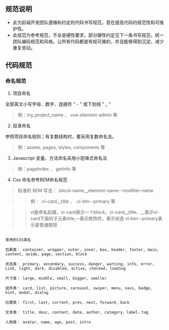 
## 规范说明 ##

- 此为前端开发团队遵循和约定的代码书写规范，意在提高代码的规范性和可维护性。 
- 此规范为参考规范，不全是硬性要求，部分硬性约定见下一条书写规范，统一团队编码规范和风格。让所有代码都是有规可循的，并且能够得到沉淀，减少重复劳动。

## 代码规范 ##

### 命名规范 ###

1. 项目命名

全部英文小写字母、数字、连接符 " - " 或下划线 " _ "

> 例：my_project_name 、 vue-element-admin 等

2. 目录命名

参照项目命名规则；有复数结构时，要采用复数命名法。

> 例：assets, pages, styles, components 等

3. Javascript 变量、方法命名采用小驼峰式命名法

> 例：pageIndex 、 getInfo 等

4. Css 命名参考BEM命名规范

> 标准的 BEM 写法： .block-name__element-name--modifier-name

>> 例： .vi-card__title 、 .vi-btn--primary 等

>> vi是命名前缀，vi-card表示一个block，vi-card__title，__表示vi-card下面的子元素title,--表示修饰符，表示状态 vi-btn--primary表示是普通按钮

```

常用的CSS类名

包裹类： container, wrapper, outer, inner, box, header, footer, main, content, aside, page, section, block

状态类： primary, secondary, success, danger, warning, info, error, Link, light, dark, disabled, active, checked, loading

尺寸类： large, middle, small, bigger, smaller

组件类： card, list, picture, carousel, swiper, menu, navs, badge, hint, modal, dialog

位置类： first, last, current, prev, next, forward, back

文本类： title, desc, content, date, author, category，label，tag

人物类： avatar, name, age, post, intro


```


